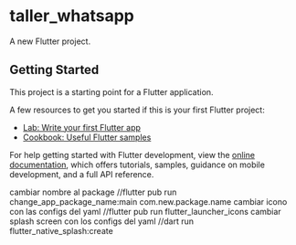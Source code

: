 # taller_whatsapp

A new Flutter project.

## Getting Started

This project is a starting point for a Flutter application.

A few resources to get you started if this is your first Flutter project:

- [Lab: Write your first Flutter app](https://docs.flutter.dev/get-started/codelab)
- [Cookbook: Useful Flutter samples](https://docs.flutter.dev/cookbook)

For help getting started with Flutter development, view the
[online documentation](https://docs.flutter.dev/), which offers tutorials,
samples, guidance on mobile development, and a full API reference.

cambiar nombre al package
//flutter pub run change_app_package_name:main com.new.package.name
cambiar icono con las configs del yaml
//flutter pub run flutter_launcher_icons
cambiar splash screen con los configs del yaml
//dart run flutter_native_splash:create
